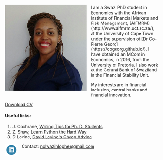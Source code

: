 <dl>
<img src="Nolwazi.jpeg" style="border: 0pt none; margin-bottom: 1em; float: left; margin-right: 1em;" height="280">
<p style="text-align: left;">
</p>
</dl>
I am a Swazi PhD student in Economics with the African Institute of Financial Markets and Risk Management, [AIFMRM](http://www.aifmrm.uct.ac.za/), at the University of Cape Town under the supervision of [Dr Co-Pierre Georg](https://cogeorg.github.io/). I have obtained an MCom in Economics, in 2016, from the University of Pretoria. I also work at the Central Bank of Swaziland in the Financial Stability Unit.

My interests are in financial inclusion, central banks and financial innovation. 

[Download CV](https://www.dropbox.com/s/j7phm95k0sego35/Nolwazi_CV.pdf?dl=0)

#### Useful links:

1. J. Cochrane, [Writing Tips for Ph. D. Students](https://www.dropbox.com/s/71fd3btjs8vass0/phd_paper_writing.pdf?dl=0)
2. Z. Shaw, [Learn Python the Hard Way](https://www.dropbox.com/s/gnzy1gv37xa533u/Learn%20Python%20the%20Hard%20Way.pdf?dl=0)
3. D Levine, [David Levine's Cheap Advice](http://faculty.haas.berkeley.edu/levine/cheap_advice.html#dissertation)

<dl>
<a href="https://www.linkedin.com/in/nolwazi-hlophe-53428838"> 
<img style="border: 0pt none; margin-bottom: 1em; float: left; margin-right: 1em;" src="Linkedin-Circle-SM-Button.png" width="40" height="40">
</a>
</dl>

Contact: nolwazihlophe@gmail.com
